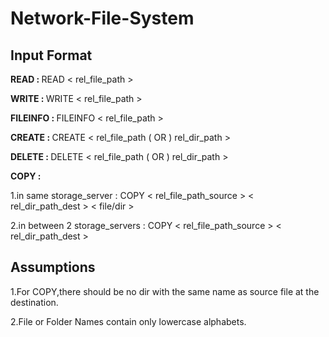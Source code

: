 # Network-File-System

## Input Format
<p><b>READ : </b>READ < rel_file_path ></p>
<p><b>WRITE : </b>WRITE < rel_file_path ></p>
<p><b>FILEINFO : </b>FILEINFO < rel_file_path ></p>
<p><b>CREATE : </b>CREATE < rel_file_path ( OR ) rel_dir_path ></p>
<p><b>DELETE : </b>DELETE < rel_file_path ( OR ) rel_dir_path ></p>
<p><b>COPY : </b></p>
<p>1.in same storage_server : COPY < rel_file_path_source > < rel_dir_path_dest > < file/dir ></p>
<p>2.in between 2 storage_servers : COPY < rel_file_path_source > < rel_dir_path_dest > </p>

## Assumptions
<p>1.For COPY,there should be no dir with the same name as source file at the destination.</p>
<p>2.File or Folder Names contain only lowercase alphabets.</p>
